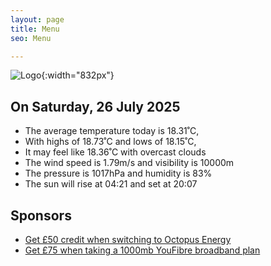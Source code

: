 ```yaml
---
layout: page
title: Menu
seo: Menu

---
```


![Logo](/images/logo.jpg){:width="832px"}

<!-- weather_marker starts -->
## On Saturday, 26 July 2025

- The average temperature today is 18.31˚C,
- With highs of 18.73˚C and lows of 18.15˚C,
- It may feel like 18.36˚C with overcast clouds
- The wind speed is 1.79m/s and visibility is 10000m
- The pressure is 1017hPa and humidity is 83%
- The sun will rise at 04:21 and set at 20:07

<!-- weather_marker ends -->

## Sponsors

- [Get £50 credit when switching to Octopus Energy](https://bit.ly/3oD1nnS)
- [Get £75 when taking a 1000mb YouFibre broadband plan](https://aklam.io/91zWhU?)
